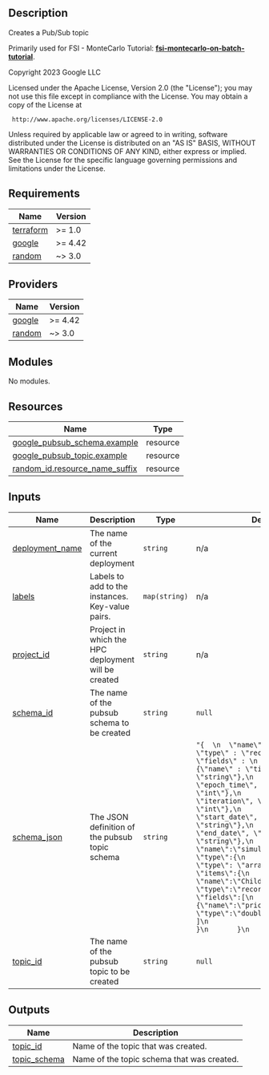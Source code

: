 ## Description

Creates a Pub/Sub topic

Primarily used for FSI - MonteCarlo Tutorial: **[fsi-montecarlo-on-batch-tutorial]**.

[fsi-montecarlo-on-batch-tutorial]: ../docs/tutorials/fsi-montecarlo-on-batch/README.md

<!-- BEGINNING OF PRE-COMMIT-TERRAFORM DOCS HOOK -->
Copyright 2023 Google LLC

Licensed under the Apache License, Version 2.0 (the "License");
you may not use this file except in compliance with the License.
You may obtain a copy of the License at

     http://www.apache.org/licenses/LICENSE-2.0

Unless required by applicable law or agreed to in writing, software
distributed under the License is distributed on an "AS IS" BASIS,
WITHOUT WARRANTIES OR CONDITIONS OF ANY KIND, either express or implied.
See the License for the specific language governing permissions and
limitations under the License.

## Requirements

| Name | Version |
|------|---------|
| <a name="requirement_terraform"></a> [terraform](#requirement\_terraform) | >= 1.0 |
| <a name="requirement_google"></a> [google](#requirement\_google) | >= 4.42 |
| <a name="requirement_random"></a> [random](#requirement\_random) | ~> 3.0 |

## Providers

| Name | Version |
|------|---------|
| <a name="provider_google"></a> [google](#provider\_google) | >= 4.42 |
| <a name="provider_random"></a> [random](#provider\_random) | ~> 3.0 |

## Modules

No modules.

## Resources

| Name | Type |
|------|------|
| [google_pubsub_schema.example](https://registry.terraform.io/providers/hashicorp/google/latest/docs/resources/pubsub_schema) | resource |
| [google_pubsub_topic.example](https://registry.terraform.io/providers/hashicorp/google/latest/docs/resources/pubsub_topic) | resource |
| [random_id.resource_name_suffix](https://registry.terraform.io/providers/hashicorp/random/latest/docs/resources/id) | resource |

## Inputs

| Name | Description | Type | Default | Required |
|------|-------------|------|---------|:--------:|
| <a name="input_deployment_name"></a> [deployment\_name](#input\_deployment\_name) | The name of the current deployment | `string` | n/a | yes |
| <a name="input_labels"></a> [labels](#input\_labels) | Labels to add to the instances. Key-value pairs. | `map(string)` | n/a | yes |
| <a name="input_project_id"></a> [project\_id](#input\_project\_id) | Project in which the HPC deployment will be created | `string` | n/a | yes |
| <a name="input_schema_id"></a> [schema\_id](#input\_schema\_id) | The name of the pubsub schema to be created | `string` | `null` | no |
| <a name="input_schema_json"></a> [schema\_json](#input\_schema\_json) | The JSON definition of the pubsub topic schema | `string` | `"{  \n  \"name\" : \"Avro\",  \n  \"type\" : \"record\", \n  \"fields\" : \n      [\n       {\"name\" : \"ticker\", \"type\" : \"string\"},\n       {\"name\" : \"epoch_time\", \"type\" : \"int\"},\n       {\"name\" : \"iteration\", \"type\" : \"int\"},\n       {\"name\" : \"start_date\", \"type\" : \"string\"},\n       {\"name\" : \"end_date\", \"type\" : \"string\"},\n       {\n           \"name\":\"simulation_results\",\n           \"type\":{\n               \"type\": \"array\",  \n               \"items\":{\n                   \"name\":\"Child\",\n                   \"type\":\"record\",\n                   \"fields\":[\n                       {\"name\":\"price\", \"type\":\"double\"}\n                   ]\n               }\n           }\n       }\n      ]\n }\n"` | no |
| <a name="input_topic_id"></a> [topic\_id](#input\_topic\_id) | The name of the pubsub topic to be created | `string` | `null` | no |

## Outputs

| Name | Description |
|------|-------------|
| <a name="output_topic_id"></a> [topic\_id](#output\_topic\_id) | Name of the topic that was created. |
| <a name="output_topic_schema"></a> [topic\_schema](#output\_topic\_schema) | Name of the topic schema that was created. |
<!-- END OF PRE-COMMIT-TERRAFORM DOCS HOOK -->
